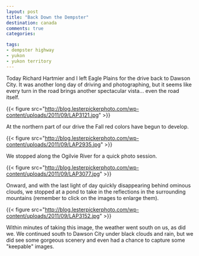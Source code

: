 ```yaml
---
layout: post
title: "Back Down the Dempster"
destination: canada
comments: true
categories:

tags:
- dempster highway
- yukon
- yukon territory
---
```

Today Richard Hartmier and I left Eagle Plains for the drive back to Dawson City. It was another long day of driving and photographing, but it seems like every turn in the road brings another spectacular vista... even the road itself.

{{< figure src="http://blog.lesterpickerphoto.com/wp-content/uploads/2011/09/LAP3121.jpg" >}}

At the northern part of our drive the Fall red colors have begun to develop.

{{< figure src="http://blog.lesterpickerphoto.com/wp-content/uploads/2011/09/LAP2935.jpg" >}}

We stopped along the Ogilvie River for a quick photo session.

{{< figure src="http://blog.lesterpickerphoto.com/wp-content/uploads/2011/09/LAP3077.jpg" >}}

Onward, and with the last light of day quickly disappearing behind ominous clouds, we stopped at a pond to take in the reflections in the surrounding mountains (remember to click on the images to enlarge them).

{{< figure src="http://blog.lesterpickerphoto.com/wp-content/uploads/2011/09/LAP3152.jpg" >}}

Within minutes of taking this image, the weather went south on us, as did we. We continued south to Dawson City under black clouds and rain, but we did see some gorgeous scenery and even had a chance to capture some "keepable" images.